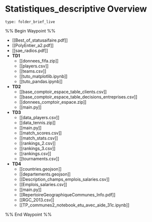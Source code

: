 # Statistiques_descriptive Overview
 
```ccard
type: folder_brief_live
```
 
%% Begin Waypoint %%
- [[Best_of_statusaifaire.pdf]]
- [[PolyEntier_a2.pdf]]
- [[sae_radios.pdf]]
- **TD1**
	- [[donnees_fifa.zip]]
	- [[players.csv]]
	- [[teams.csv]]
	- [[tuto_matplotlib.ipynb]]
	- [[tuto_pandas.ipynb]]
- **TD2**
	- [[base_comptoir_espace_table_clients.csv]]
	- [[base_comptoir_espace_table_decisions_entreprises.csv]]
	- [[donnees_comptoir_espace.zip]]
	- [[main.py]]
- **TD3**
	- [[data_players.csv]]
	- [[data_tennis.zip]]
	- [[main.py]]
	- [[match_scores.csv]]
	- [[match_stats.csv]]
	- [[rankings_2.csv]]
	- [[rankings_3.csv]]
	- [[rankings.csv]]
	- [[tournaments.csv]]
- **TD4**
	- [[countries.geojson]]
	- [[departements.geojson]]
	- [[Description_champs_emplois_salaries.csv]]
	- [[Emplois_salaries.csv]]
	- [[main.py]]
	- [[RepertoireGeographiqueCommunes_Info.pdf]]
	- [[RGC_2013.csv]]
	- [[TP_communes2_notebook_etu_avec_aide_31c.ipynb]]

%% End Waypoint %%